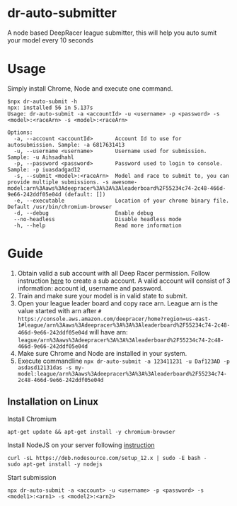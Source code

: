 # dr-auto-submitter

A node based DeepRacer league submitter, this will help you auto sumit your model every 10 seconds

# Usage

Simply install Chrome, Node and execute one command.
```
$npx dr-auto-submit -h
npx: installed 56 in 5.137s
Usage: dr-auto-submit -a <accountId> -u <username> -p <password> -s <model>:<raceArn> -s <model>:<raceArn>

Options:
  -a, --account <accountId>       Account Id to use for autosubmission. Sample: -a 6817631413
  -u, --username <username>       Username used for submission. Sample: -u Aihsadhahl
  -p, --password <password>       Password used to login to console. Sample: -p iuasdadgad12
  -s, --submit <model>:<raceArn>  Model and race to submit to, you can provide multiple submissions. -s awesome-model:arn%3Aaws%3Adeepracer%3A%3A%3Aleaderboard%2F55234c74-2c48-466d-9e66-242ddf05e04d (default: [])
  -e, --executable                Location of your chrome binary file. Default /usr/bin/chromium-browser
  -d, --debug                     Enable debug
  --no-headless                   Disable headless mode
  -h, --help                      Read more information
```

# Guide

1. Obtain valid a sub account with all Deep Racer permission. Follow instruction [here](https://docs.aws.amazon.com/organizations/latest/userguide/orgs_manage_accounts_create.html) to create a sub account.
A valid account will consist of 3 information: account id, username and password.
2. Train and make sure your model is in valid state to submit. 
3. Open your league leader board and copy race arn. League arn is the value started with arn after `#`
`https://console.aws.amazon.com/deepracer/home?region=us-east-1#league/arn%3Aaws%3Adeepracer%3A%3A%3Aleaderboard%2F55234c74-2c48-466d-9e66-242ddf05e04d`
will have arn: `league/arn%3Aaws%3Adeepracer%3A%3A%3Aleaderboard%2F55234c74-2c48-466d-9e66-242ddf05e04d`
4. Make sure Chrome and Node are installed in your system.
5. Execute commandline `npx dr-auto-submit -a 123411231 -u Daf123AD -p asdasd12131das -s my-model:league/arn%3Aaws%3Adeepracer%3A%3A%3Aleaderboard%2F55234c74-2c48-466d-9e66-242ddf05e04d` 

## Installation on Linux
Install Chromium
```shell script
apt-get update && apt-get install -y chromium-browser
```
Install NodeJS on your server following [instruction](https://github.com/nodesource/distributions
)
```shell script
curl -sL https://deb.nodesource.com/setup_12.x | sudo -E bash -
sudo apt-get install -y nodejs
```
Start submission
```shell script
npx dr-auto-submit -a <account> -u <username> -p <password> -s <model1>:<arn1> -s <model2>:<arn2>
```